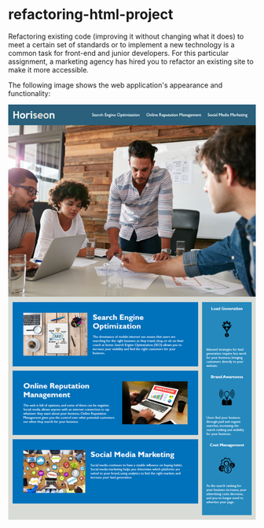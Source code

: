 # refactoring-html-project

Refactoring existing code (improving it without changing what it does) to meet a certain set of standards or to implement a new technology is a common task for front-end and junior developers. For this particular assignment, a marketing agency has hired you to refactor an existing site to make it more accessible.

The following image shows the web application's appearance and functionality:

![The Horiseon webpage includes a navigation bar, a header image, and cards with text and images at the bottom of the page.](./Assets/01-html-css-git-homework-demo.png)